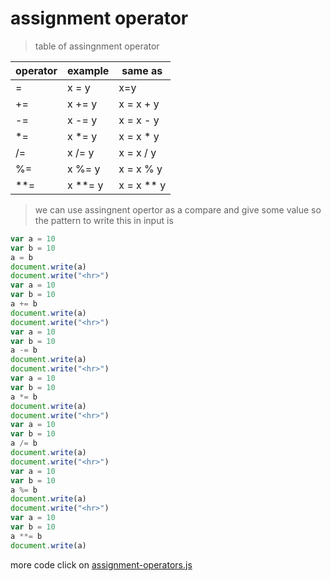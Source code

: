 # assignment operator
> table of assingnment operator

| operator | example | same as|
|-------------|-------------|---|
|=|x = y|x=y|
|+=|x += y|x = x + y|
|-=|x -= y|x = x - y|
|*=|x *= y|x = x * y|
|/=|x /= y|x = x / y|
|%=|x %= y|x = x % y|
|**=|x **= y|x = x ** y|
> we can use assingnent opertor as a compare and give some value 
so the pattern to write this in input is 
```javascript
var a = 10
var b = 10
a = b
document.write(a)
document.write("<hr>")
var a = 10
var b = 10
a += b
document.write(a)
document.write("<hr>")
var a = 10
var b = 10
a -= b
document.write(a)
document.write("<hr>")
var a = 10
var b = 10
a *= b
document.write(a)
document.write("<hr>")
var a = 10
var b = 10
a /= b
document.write(a)
document.write("<hr>")
var a = 10
var b = 10
a %= b
document.write(a)
document.write("<hr>")
var a = 10
var b = 10
a **= b
document.write(a)
```
more code click on [assignment-operators.js](../js/assignment-operators.js)